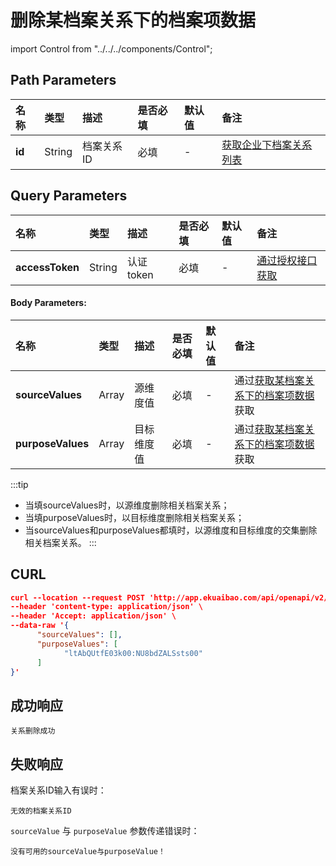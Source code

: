 # 删除某档案关系下的档案项数据

import Control from "../../../components/Control";

<Control
method="POST"
url="/api/openapi/v2/recordLink/del/$`id`"
/>

## Path Parameters

| 名称 | 类型 | 描述 | 是否必填 | 默认值 | 备注 |
| :--- | :--- | :--- | :--- |:--- | :--- |
| **id** | String | 档案关系ID | 必填 | - | [获取企业下档案关系列表](/docs/open-api/recordLink/get-dimension-relation) | 

## Query Parameters

| 名称 | 类型 | 描述 | 是否必填 | 默认值 | 备注 |
| :--- | :--- | :--- | :--- |:--- | :--- |
| **accessToken** | String | 认证token | 必填 | - | [通过授权接口获取](/docs/open-api/getting-started/auth) |

#### Body Parameters:

| 名称 | 类型 | 描述 | 是否必填 | 默认值 | 备注 |
| :--- | :--- | :--- | :--- |:--- | :--- |
| **sourceValues**  | Array | 源维度值   | 必填 | - | 通过[获取某档案关系下的档案项数据](/docs/open-api/recordLink/get-dimension-relation-items)获取 |
| **purposeValues** | Array | 目标维度值 | 必填 | - | 通过[获取某档案关系下的档案项数据](/docs/open-api/recordLink/get-dimension-relation-items)获取 |

:::tip
- 当填sourceValues时，以源维度删除相关档案关系；
- 当填purposeValues时，以目标维度删除相关档案关系；
- 当sourceValues和purposeValues都填时，以源维度和目标维度的交集删除相关档案关系。
:::

## CURL
```json
curl --location --request POST 'http://app.ekuaibao.com/api/openapi/v2/recordLink/del/$qyMbXMvgBgaU00?accessToken=73QbYDmzCc6I00' \
--header 'content-type: application/json' \
--header 'Accept: application/json' \
--data-raw '{
      "sourceValues": [],
      "purposeValues": [
            "ltAbQUtfE03k00:NU8bdZALSsts00"
      ]
}'
```

## 成功响应
```text
关系删除成功
```

## 失败响应
档案关系ID输入有误时：
```text
无效的档案关系ID
```

`sourceValue` 与 `purposeValue` 参数传递错误时：
```text
没有可用的sourceValue与purposeValue！
```

